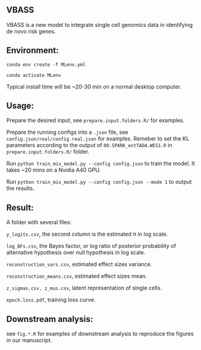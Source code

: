 ## VBASS
  
  VBASS is a new model to integrate single cell genomics data in identifying de novo risk genes. 

## Environment:
  
  `conda env create -f MLenv.yml`
  
  `conda activate MLenv`
  
  Typical install time will be ~20-30 min on a normal desktop computer.

## Usage:

  Prepare the desired input, see `prepare.input.folders.R/` for examples.
  
  Prepare the running configs into a `.json` file, see `config.json/real/config.real.json` for examples. Remeber to set the KL parameters according to the output of `00.SPARK_extTADA.WES1.R` in `prepare.input.folders.R/` folder.
  
  Run `python train_mix_model.py --config config.json` to train the model. It takes ~20 mins on a Nvidia A40 GPU.
  
  Run `python train_mix_model.py --config config.json --mode 1` to output the results.
  
## Result:
  
  A folder with several files:
  
  `y_logits.csv`, the second column is the estimated π in log scale.
  
  `log_BFs.csv`, the Bayes factor, or log ratio of posterior probability of alternative hypothesis over null hypothesis in log scale.
  
  `reconstruction_vars.csv`, estimated effect sizes variance.
  
  `reconstruction_means.csv`, estimated effect sizes mean.
  
  `z_sigmas.csv, z_mus.csv`, latent representation of single cells.
  
  `epoch.loss.pdf`, training loss curve.
  
  
## Downstream analysis:

  see `fig.*.R` for examples of downstream analysis to reproduce the figures in our manuscript.
  
